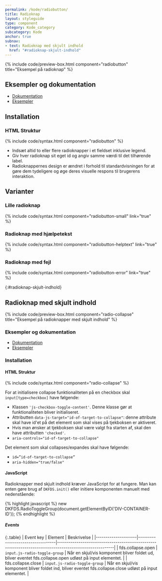 ```yaml
---
permalink: /kode/radiobutton/
title: Radioknap
layout: styleguide
type: component
category: Kode_category
subcategory: Kode
anchor: true
subnav:
- text: Radioknap med skjult indhold
  href: "#radioknap-skjult-indhold"
---
```


{% include code/preview-box.html component="radiobutton" title="Eksempel på radioknap" %}

## Eksempler og dokumentation
<ul class="nobullet-list">
    <li><a href="/komponenter/radiobutton/#retningslinjer">Dokumentation</a></li>
    <li><a href="/komponenter/radiobutton/">Eksempler</a></li>
</ul>

## Installation

### HTML Struktur

{% include code/syntax.html component="radiobutton" %}

- Indsæt altid to eller flere radioknapper i et fieldset inklusive legend.
- Giv hver radioknap sit eget id og angiv samme værdi til det tilhørende label.
- Radioknappernes design er ændret i forhold til standardvisningen for at gøre dem tydeligere og øge deres visuelle respons til brugerens interaktion.

## Varianter

### Lille radioknap

{% include code/syntax.html component="radiobutton-small" link="true" %}

### Radioknap med hjælpetekst
{% include code/syntax.html component="radiobutton-helptext" link="true" %}

### Radioknap med fejl
{% include code/syntax.html component="radiobutton-error" link="true" %}

{:#radioknap-skjult-indhold}
## Radioknap med skjult indhold

{% include code/preview-box.html component="radio-collapse" title="Eksempel på radioknapper med skjult indhold" %}

### Eksempler og dokumentation
<ul class="nobullet-list">
    <li><a href="/komponenter/radiobutton/#retningslinjer">Dokumentation</a></li>
    <li><a href="/komponenter/radiobutton/">Eksempler</a></li>
</ul>

### Installation

#### HTML Struktur
{% include code/syntax.html component="radio-collapse" %}

For at initialisere collapse funktionaliteten på en checkbox skal `input[type=checkbox]` have følgende:

- Klassen `'js-checkbox-toggle-content'`. Denne klasse gør at funktionaliteten bliver initialiseret. 
- Attributten `data-js-target="id-of-target-to-collapse"`: denne attribute skal have id'et på det element som skal vises på tjekboksen er aktiveret. 
- Hvis man ønsker at tjekboksen skal være valgt fra starten af, skal den have attributten `'checked'`.
- `aria-controls="id-of-target-to-collapse" `

Det element som skal collapses/expandes skal have følgende:

- `id=”id-of-target-to-collapse”`
- `aria-hidden="true/false"`

#### JavaScript
Radioknapper med skjult indhold kræver JavaScript for at fungere. Man kan enten gøre brug af `DKFDS.init()` eller initiere komponenten manuelt med nedenstående:

{% highlight javascript %}
new DKFDS.RadioToggleGroup(document.getElementByID('DIV-CONTAINER-ID'));
{% endhighlight %}

##### Events

{:.table}
| Event key           | Element                           | Beskrivelse                                                                                               |
|---------------------|-----------------------------------|-----------------------------------------------------------------------------------------------------------|
| fds.collapse.open  | `input.js-radio-toggle-group` | Når en skjul/vis komponent bliver foldet ud, bliver eventet fds.collapse.open udløst på input elementet.       |
| fds.collapse.close | `input.js-radio-toggle-group` | Når en skjul/vis komponent bliver foldet ind, bliver eventet fds.collapse.close udløst på input elementet.     |
